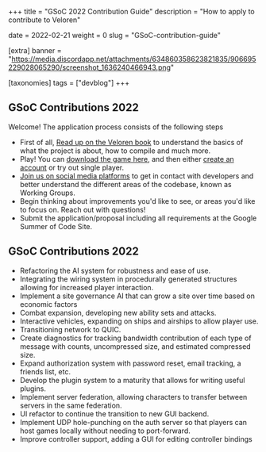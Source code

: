 +++
title = "GSoC 2022 Contribution Guide"
description = "How to apply to contribute to Veloren"

date = 2022-02-21
weight = 0
slug = "GSoC-contribution-guide"

[extra]
banner = "https://media.discordapp.net/attachments/634860358623821835/906695229028065290/screenshot_1636240466943.png"

[taxonomies]
tags = ["devblog"]
+++

## GSoC Contributions 2022

Welcome! The application process consists of the following steps

- First of all, [Read up on the Veloren
  book](https://book.veloren.net/introduction/index.html) to understand the
  basics of what the project is about, how to compile and much more.
- Play! You can [download the game here](https://veloren.net/download/), and
  then either [create an account](https://veloren.net/account/) or try out
  single player.
- [Join us on social media platforms](https://veloren.net/joinus) to get in
  contact with developers and better understand the different areas of the
  codebase, known as Working Groups.
- Begin thinking about improvements you'd like to see, or areas you'd like to
  focus on. Reach out with questions!
- Submit the application/proposal including all requirements at the Google
  Summer of Code Site.
## GSoC Contributions 2022

- Refactoring the AI system for robustness and ease of use.
- Integrating the wiring system in procedurally generated structures allowing for increased player interaction.
- Implement a site governance AI that can grow a site over time based on economic factors
- Combat expansion, developing new ability sets and attacks.
- Interactive vehicles, expanding on ships and airships to allow player use.
- Transitioning network to QUIC.
- Create diagnostics for tracking bandwidth contribution of each type of message with counts, uncompressed size, and estimated compressed size.
- Expand authorization system with password reset, email tracking, a friends list, etc.
- Develop the plugin system to a maturity that allows for writing useful plugins.
- Implement server federation, allowing characters to transfer between servers in the same federation.
- UI refactor to continue the transition to new GUI backend.
- Implement UDP hole-punching on the auth server so that players can host games locally without needing to port-forward.
- Improve controller support, adding a GUI for editing controller bindings
